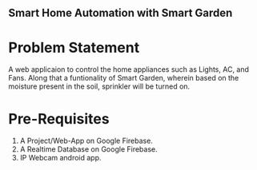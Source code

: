 ## Smart Home Automation with Smart Garden
# Problem Statement
A web applicaion to control the home appliances such as Lights, AC, and Fans. Along that a funtionality of Smart Garden, wherein based on the moisture present in the soil, sprinkler will be turned on. 

# Pre-Requisites
1. A Project/Web-App on Google Firebase.
2. A Realtime Database on Google Firebase.
3. IP Webcam android app.
